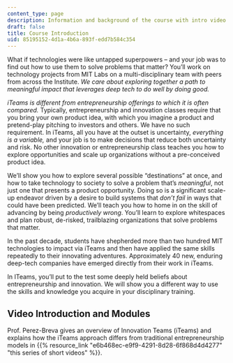```yaml
---
content_type: page
description: Information and background of the course with intro video.
draft: false
title: Course Introduction
uid: 85195152-4d1a-4b6a-893f-edd7b584c354
---
```

What if technologies were like untapped superpowers – and your job was to find out how to use them to solve problems that matter? You’ll work on technology projects from MIT Labs on a multi-disciplinary team with peers from across the Institute. *We care about exploring together a path to meaningful impact that leverages deep tech to do well by doing good.*

*iTeams is different from entrepreneurship offerings to which it is often compared.* Typically, entrepreneurship and innovation classes require that you bring your own product idea, with which you imagine a product and pretend-play pitching to investors and others. We have no such requirement. In iTeams, all you have at the outset is uncertainty, *everything is a variable,* and your job is to make decisions that reduce both uncertainty and risk. No other innovation or entrepreneurship class teaches you how to explore opportunities and scale up organizations without a pre-conceived product idea.

We’ll show you how to explore several possible “destinations” at once, and how to take technology to society to solve a problem that’s *meaningful*, not just one that presents a product opportunity. Doing so is a significant scale-up endeavor driven by a desire to build systems that *don’t fail* in ways that could have been predicted. We’ll teach you how to home in on the skill of advancing by being *productively wrong*. You’ll learn to explore whitespaces and plan robust, de-risked, trailblazing organizations that solve problems that matter.

In the past decade, students have shepherded more than two hundred MIT technologies to impact via iTeams and then have applied the same skills repeatedly to their innovating adventures. Approximately 40 new, enduring deep-tech companies have emerged directly from their work in iTeams.

In ITeams, you’ll put to the test some deeply held beliefs about entrepreneurship and innovation. We will show you a different way to use the skills and knowledge you acquire in your disciplinary training.

## Video Introduction and Modules

Prof. Perez-Breva gives an overview of Innovation Teams (iTeams) and explains how the iTeams approach differs from traditional entrepreneurship models in {{% resource_link "e6b468ec-e9f9-4291-8d28-6f868d4d4277" "this series of short videos" %}}.